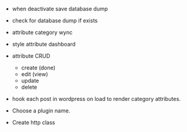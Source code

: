 - when deactivate save database dump
- check for database dump if exists
- attribute category wync
- style attribute dashboard
- attribute CRUD
	- create (done)
	- edit (view)
	- update
	- delete
- hook each post in wordpress on load to render category attributes.

- Choose a plugin name.

- Create http class